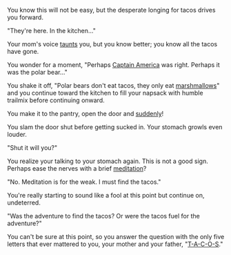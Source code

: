 You know this will not be easy, but the desperate longing for tacos drives you forward.

"They're here. In the kitchen..." 

Your mom's voice [taunts](../advice_from_mother/advice_from_mother.md) you, but you know better; you know all the tacos have gone.

You wonder for a moment, "Perhaps [Captain America](../captain/captain.md) was right. Perhaps it was the polar bear..."

You shake it off, "Polar bears don't eat tacos, they only eat [marshmallows](../polar-bear/polar-bear.md)"
and you continue toward the kitchen to fill your napsack with humble trailmix before continuing onward. 

You make it to the pantry, open the door and [suddenly](../unnatural_door/unnatural_door.md)!

You slam the door shut before getting sucked in. Your stomach growls even louder.

"Shut it will you?"

You realize your talking to your stomach again. This is not a good sign. Perhaps ease the nerves
with a brief [meditation](../meditation/meditation.md)?

"No. Meditation is for the weak. I must find the tacos."

You're really starting to sound like a fool at this point but continue on, undeterred. 

"Was the adventure to find the tacos? Or were the tacos fuel for the adventure?" 

You can't be sure at this point, so you answer the question with the only five letters that ever mattered
to you, your mother and your father, "[T-A-C-O-S](http://www.giphy.com/embed/E3LVWp4nRbFrW)."